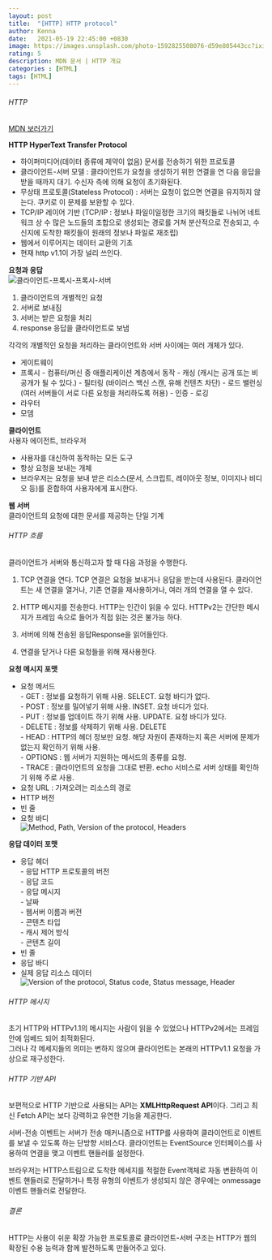```yaml
---
layout: post
title:  "[HTTP] HTTP protocol"
author: Kenna
date:   2021-05-19 22:45:00 +0830
image: https://images.unsplash.com/photo-1592825508076-d59e805443cc?ixid=MnwxMjA3fDB8MHxzZWFyY2h8OTh8fGNvb2tpZXN8ZW58MHx8MHx8&ixlib=rb-1.2.1&auto=format&fit=crop&w=500&q=60
rating: 5
description: MDN 문서 | HTTP 개요
categories : [HTML]
tags: [HTML]
---
```


###### HTTP 
[MDN 보러가기]("https://developer.mozilla.org/ko/docs/Web/HTTP")

**HTTP HyperText Transfer Protocol**
- 하이퍼미디어(데이터 종류에 제약이 없음) 문서를 전송하기 위한 프로토콜
- 클라이언트-서버 모델 : 클라이언트가 요청을 생성하기 위한 연결을 연 다음 응답을 받을 때까지 대기. 수신자 측에 의해 요청이 초기화된다.
- 무상태 프로토콜(Stateless Protocol) : 서버는 요청이 없으면 연결을 유지하지 않는다. 쿠키로 이 문제를 보완할 수 있다.
- TCP/IP 레이어 기반 (TCP/IP : 정보나 파일이일정한 크기의 패킷들로 나뉘어 네트워크 상 수 많은 노드들의 조합으로 생성되는 경로를 거쳐 분산적으로 전송되고, 수신지에 도착한 패킷들이 원래의 정보나 파일로 재조립)
- 웹에서 이루어지는 데이터 교환의 기초
- 현재 http v1.1이 가장 널리 쓰인다.

**요청과 응답**<br>
![클라이언트-프록시-프록시-서버](https://mdn.mozillademos.org/files/13679/Client-server-chain.png)
1. 클라이언트의 개별적인 요청
2. 서버로 보내짐
3. 서버는 받은 요청을 처리
4. response 응답을 클라이언트로 보냄

각각의 개별적인 요청을 처리하는 클라이언트와 서버 사이에는 여러 개체가 있다.
- 게이트웨이
- 프록시
       - 컴퓨터/머신 중 애플리케이션 계층에서 동작
       - 캐싱 (캐시는 공개 또는 비공개가 될 수 있다.)
       - 필터링 (바이러스 백신 스캔, 유해 컨텐츠 차단)
       - 로드 밸런싱 (여러 서버들이 서로 다른 요청을 처리하도록 허용)
       - 인증
       - 로깅
- 라우터
- 모뎀

**클라이언트**<br>
사용자 에이전트, 브라우저

- 사용자를 대신하여 동작하는 모든 도구
- 항상 요청을 보내는 개체
- 브라우저는 요청을 보내 받은 리소스(문서, 스크립트, 레이아웃 정보, 이미지나 비디오 등)를 혼합하여 사용자에게 표시한다.

**웹 서버**<br>
클라이언트의 요청에 대한 문서를 제공하는 단일 기계

###### HTTP 흐름

클라이언트가 서버와 통신하고자 할 때 다음 과정을 수행한다.

1. TCP 연결을 연다.
       TCP 연결은 요청을 보내거나 응답을 받는데 사용된다. 클라이언트는 새 연결을 열거나, 기존 연결을 재사용하거나, 여러 개의 연결을 열 수 있다.

2. HTTP 메시지를 전송한다.
       HTTP는 인간이 읽을 수 있다. HTTPv2는 간단한 메시지가 프레임 속으로 들어가 직접 읽는 것은 불가능 하다.

3. 서버에 의해 전송된 응답Response을 읽어들인다.
       
4. 연결을 닫거나 다른 요청들을 위해 재사용한다.
           
**요청 메시지 포맷**<br>
- 요청 메서드<br>
       - GET : 정보를 요청하기 위해 사용. SELECT. 요청 바디가 없다.<br>
       - POST : 정보를 밀어넣기 위해 사용. INSET. 요청 바디가 있다.<br>
       - PUT : 정보를 업데이트 하기 위해 사용. UPDATE. 요청 바디가 있다.<br>
       - DELETE : 정보를 삭제하기 위해 사용. DELETE<br>
       - HEAD : HTTP의 헤더 정보만 요청. 해당 자원이 존재하는지 혹은 서버에 문제가 없는지 확인하기 위해 사용.<br>
       - OPTIONS : 웹 서버가 지원하는 메서드의 종류를 요청.<br>
       - TRACE : 클라이언트의 요청을 그대로 반환. echo 서비스로 서버 상태를 확인하기 위해 주로 사용.<br>
- 요청 URL : 가져오려는 리소스의 경로
- HTTP 버전
- 빈 줄
- 요청 바디<br>
![Method, Path, Version of the protocol, Headers](https://mdn.mozillademos.org/files/13687/HTTP_Request.png)


**응답 데이터 포맷**<br>
- 응답 헤더<br>
       - 응답 HTTP 프로토콜의 버전<br>
       - 응답 코드<br>
       - 응답 메시지<br>
       - 날짜<br>
       - 웹서버 이름과 버전<br>
       - 콘텐츠 타입<br>
       - 캐시 제어 방식<br>
       - 콘텐츠 길이<br>
- 빈 줄
- 응답 바디
- 실제 응답 리소스 데이터<br>
![Version of the protocol, Status code, Status message, Header](https://mdn.mozillademos.org/files/13691/HTTP_Response.png)



###### HTTP 메시지

초기 HTTP와 HTTPv1.1의 메시지는 사람이 읽을 수 있었으나 HTTPv2에서는 프레임 안에 임베드 되어 최적화된다.<br>
그러나 각 메세지들의 의미는 변하지 않으며 클라이언트는 본래의 HTTPv1.1 요청을 가상으로 재구성한다. 


###### HTTP 기반 API

보편적으로 HTTP 기반으로 사용되는 API는 **XMLHttpRequest API**이다.
그리고 최신 Fetch API는 보다 강력하고 유연한 기능을 제공한다.

서버-전송 이벤트는 서버가 전송 매커니즘으로 HTTP를 사용하여 클라이언트로 이벤트를 보낼 수 있도록 하는 단방향 서비스다. 
클라이언트는 EventSource 인터페이스를 사용하여 연결을 맺고 이벤트 핸들러를 설정한다.

브라우저는 HTTP스트림으로 도착한 메세지를 적절한 Event객체로 자동 변환하여 이벤트 핸들러로 전달하거나 특정 유형의 이벤트가 생성되지 않은 경우에는 onmessage 이벤트 핸들러로 전달한다.


###### 결론

HTTP는 사용이 쉬운 확장 가능한 프로토콜로 클라이언트-서버 구조는 HTTP가 웹의 확장된 수용 능력과 함께 발전하도록 만들어주고 있다.


